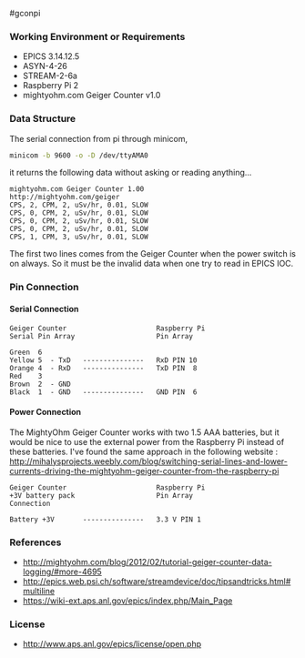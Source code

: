 #gconpi

### Working Environment or Requirements

* EPICS 3.14.12.5
* ASYN-4-26
* STREAM-2-6a
* Raspberry Pi 2
* mightyohm.com Geiger Counter v1.0



### Data Structure 

The serial connection from pi through minicom, 

```bash
minicom -b 9600 -o -D /dev/ttyAMA0
```
it returns the following data without asking or reading anything...
```
mightyohm.com Geiger Counter 1.00
http://mightyohm.com/geiger
CPS, 2, CPM, 2, uSv/hr, 0.01, SLOW
CPS, 0, CPM, 2, uSv/hr, 0.01, SLOW
CPS, 0, CPM, 2, uSv/hr, 0.01, SLOW
CPS, 0, CPM, 2, uSv/hr, 0.01, SLOW
CPS, 1, CPM, 3, uSv/hr, 0.01, SLOW
```
The first two lines comes from the Geiger Counter when the power switch is on always. So it must be the invalid data when one try to read in EPICS IOC.

### Pin Connection

#### Serial Connection
```
Geiger Counter                      Raspberry Pi
Serial Pin Array                    Pin Array 

Green  6  
Yellow 5  - TxD   ---------------   RxD PIN 10 
Orange 4  - RxD   ---------------   TxD PIN  8
Red    3
Brown  2  - GND
Black  1  - GND   ---------------   GND PIN  6
```
#### Power Connection

The MightyOhm Geiger Counter works with two 1.5 AAA batteries, but it would be nice to use the external power from the Raspberry Pi instead of these batteries. I've found the same approach in the following website : 
http://mihalysprojects.weebly.com/blog/switching-serial-lines-and-lower-currents-driving-the-mightyohm-geiger-counter-from-the-raspberry-pi


```
Geiger Counter                      Raspberry Pi
+3V battery pack                    Pin Array
Connection 

Battery +3V       ---------------   3.3 V PIN 1
```


### References
* http://mightyohm.com/blog/2012/02/tutorial-geiger-counter-data-logging/#more-4695
* http://epics.web.psi.ch/software/streamdevice/doc/tipsandtricks.html#multiline
* https://wiki-ext.aps.anl.gov/epics/index.php/Main_Page


### License
* http://www.aps.anl.gov/epics/license/open.php
